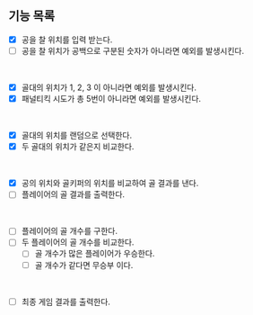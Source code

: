 ## 기능 목록
- [x] 공을 찰 위치를 입력 받는다.
- [ ] 공을 찰 위치가 공백으로 구분된 숫자가 아니라면 예외를 발생시킨다.
<br>

- [x] 골대의 위치가 1, 2, 3 이 아니라면 예외를 발생시킨다.
- [x] 패널티킥 시도가 총 5번이 아니라면 예외를 발생시킨다.
<br>

- [x] 골대의 위치를 랜덤으로 선택한다.
- [x] 두 골대의 위치가 같은지 비교한다.
<br>

- [x] 공의 위치와 골키퍼의 위치를 비교하여 골 결과를 낸다.
- [ ] 플레이어의 골 결과를 출력한다.
<br>

- [ ] 플레이어의 골 개수를 구한다.
- [ ] 두 플레이어의 골 개수를 비교한다.
    - [ ] 골 개수가 많은 플레이어가 우승한다.
    - [ ] 골 개수가 같다면 무승부 이다.
<br>

- [ ] 최종 게임 결과를 출력한다.
